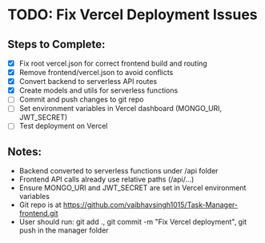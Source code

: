 # TODO: Fix Vercel Deployment Issues

## Steps to Complete:
- [x] Fix root vercel.json for correct frontend build and routing
- [x] Remove frontend/vercel.json to avoid conflicts
- [x] Convert backend to serverless API routes
- [x] Create models and utils for serverless functions
- [ ] Commit and push changes to git repo
- [ ] Set environment variables in Vercel dashboard (MONGO_URI, JWT_SECRET)
- [ ] Test deployment on Vercel

## Notes:
- Backend converted to serverless functions under /api folder
- Frontend API calls already use relative paths (/api/...)
- Ensure MONGO_URI and JWT_SECRET are set in Vercel environment variables
- Git repo is at https://github.com/vaibhavsingh1015/Task-Manager-frontend.git
- User should run: git add ., git commit -m "Fix Vercel deployment", git push in the manager folder
